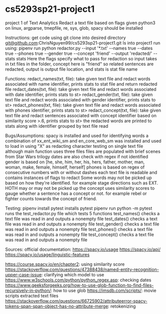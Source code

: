 # cs5293sp21-project1
project 1 of Text Analytics
Redact a text file based on flags given
python3 on linux, argparse, tmepfile, re, sys, glob, spacy should be installed

Instructions:
get code using git clone into desired directory git@github.com:ChrisNguyen99/cs5293sp21-project1.git
ls into project1
run using: pipenv run python redactor.py --input '*.txt' --names true  --dates true --phones true --gender true
 --concept 'friend' --output 'redacted/' --stats stats
Here the flags specify what to pass for redaction so input takes in txt files in the folder, concept here is "friend" so related sentences are redacted, output is output file location, and stats is stat file name

Functions:
redact_names(txt, file): take given text file and redact words associated with name identifier, prints stats to stat file and return redacted file
redact_dates(txt, file): take given text file and redact words associated with date identifier, prints stats to st>
redact_gender(txt, file): take given text file and redact words associated with gender identifier, prints stats to st>
redact_phones(txt, file): take given text file and redact words associated with phones identifier, prints stats to st>
redact_concept(txt, file): take given text file and redact sentences associated with concept identifier based on similarity score >.6, prints stats to st>
the redacted words are printed to stats along with identifier grouped by text file read

Bugs/Assumptions:
spacy is installed and used for identifying words
a combination of xx_ent_wiki_sm and en_core_web_sm was installed and used to load in
using "X" as redacting character
testing on single text file although main function uses three files
files are populated with brief scenes from Star Wars trilogy
dates are also check with regex if not identified
gender is based on [he, she, him, her, his, hers, father, mother, man, woman, make, female, himself, herself]
phones is based on regex of consecutive numbers with or without dashes
each text file is readable and contains instances of flags to redact
Some words may not be picked up based on how they're identified. for example stage directions such as EXT. HOTH may or may not be picked up
the concept uses similarity scores to gauge whether a sentence has a concept or not. for example rebel or fighter counts towards the concept of friend.

Testing:
pipenv install pytest installs pytest
pipenv run python -m pytest runs the test_redactor.py file which tests 5 functions
test_names() checks a text file was read in and outputs a nonempty file
test_dates() checks a text file was read in and outputs a nonempty file
test_gender() checks a text file was read in and outputs a nonempty file
test_phones() checks a text file was read in and outputs a nonempty file
test_concept() checks a text file was read in and outputs a nonempty file

Sources:
official documentation:
https://spacy.io/usage
https://spacy.io/api/
https://spacy.io/usage/linguistic-features

https://course.spacy.io/en/chapter2: using similarity score
https://stackoverflow.com/questions/47388438/named-entity-recognition-upper-case-issue: clarifying which model to use
https://www.w3schools.com/python/python_regex.asp: checking dates
https://www.geeksforgeeks.org/how-to-use-glob-function-to-find-files-recursively-in-python/: how to use glob
https://imsdb.com/scripts/: movie scripts extracted text files
https://stackoverflow.com/questions/66725902/attributeerror-spacy-tokens-span-span-object-has-no-attribute-merge: retokenizing
